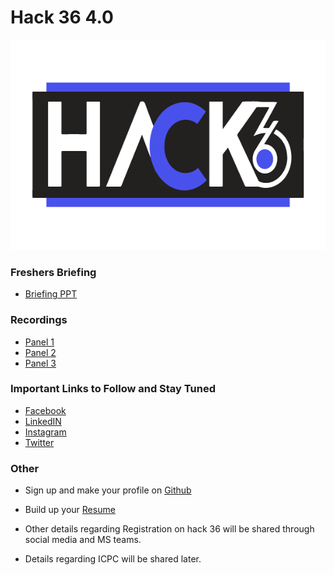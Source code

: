 # Hack 36 4.0

<div align="center"><img src="./logo-1.png" height="336" width="595"/></div>

### Freshers Briefing
- [Briefing PPT](Hack36_4.0Details.pdf)

### Recordings
- [Panel 1](https://drive.google.com/file/d/1F0z88UGfRbgEd3mVOBC353J68xeTNe8J/view?usp=sharing)
- [Panel 2](https://drive.google.com/file/d/1h4C4sUxW3NULcn1fbCR_VA-T6YPyThGn/view?usp=sharing)
- [Panel 3](https://drive.google.com/file/d/1I1bdfLBJ2OmdGBzajmlUHZsmjY9kvnVc/view?usp=sharing)

### Important Links to Follow and Stay Tuned
- [Facebook](https://www.facebook.com/hack36mnnit)
- [LinkedIN](https://www.linkedin.com/company/hack36/)
- [Instagram](https://www.instagram.com/hack36_/)
- [Twitter](https://twitter.com/hack36mnnit)

### Other
- Sign up and make your profile on [Github](https://github.com/)
- Build up your [Resume](https://teams.microsoft.com/l/message/19:38fa6a8bfe18407aa38da9bfda2f65b6@thread.tacv2/1598679962392?tenantId=75c6a54f-cdc9-4ed2-941c-7096cf7dbda0&groupId=17256e38-ce01-4edb-8855-17c2b2f029ca&parentMessageId=1598679962392&teamName=MNNIT%20CC%20Queries%20Official&channelName=Internship%20Drive%202k20&createdTime=1598679962392)

- Other details regarding Registration on hack 36 will be shared through social media and MS teams.
- Details regarding ICPC will be shared later.
